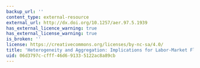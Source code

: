 ```yaml
---
backup_url: ''
content_type: external-resource
external_url: http://dx.doi.org/10.1257/aer.97.5.1939
has_external_licence_warning: true
has_external_license_warning: true
is_broken: ''
license: https://creativecommons.org/licenses/by-nc-sa/4.0/
title: 'Heterogeneity and Aggregation: Implications for Labor-Market Fluctuations'
uid: 06d3797c-cfff-46d6-9133-5122ac8a89cb
---
```

